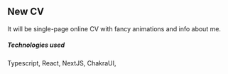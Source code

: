 ## New CV

It will be single-page online CV with fancy animations and info about me.

##### Technologies used

Typescript, React, NextJS, ChakraUI,
